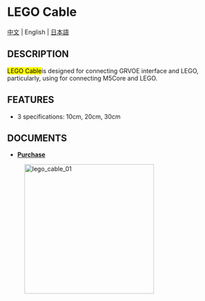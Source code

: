 # LEGO Cable

[中文](/zh_CN/product_documents/accessories/lego_cable) | English | [日本語](ja/product_documents/accessories/lego_cable)

## DESCRIPTION

<mark>LEGO Cable</mark>is designed for connecting GRVOE interface and LEGO, particularly, using for connecting M5Core and LEGO.

## FEATURES

-  3 specifications: 10cm, 20cm, 30cm

## DOCUMENTS

<!-- - **[Example](en/file_to_display_null)** -->
- **[Purchase](https://www.aliexpress.com/store/product/M5Stack-M5Bala-ESP32-6Pin-10-20/3226069_32923086380.html)**

<figure>
    <img src="assets/img/product_pics/accessories/lego_cable_01.jpg" alt="lego_cable_01" width="300px" height="300px">
</figure>